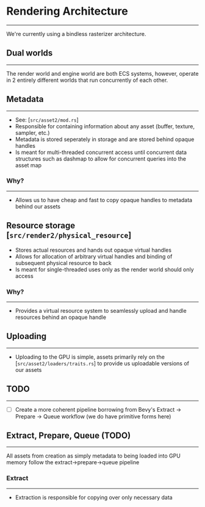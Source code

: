 # Rendering Architecture
---
We're currently using a bindless rasterizer architecture.


## Dual worlds
---
The render world and engine world are both ECS systems, however, operate in 2 entirely different worlds that run concurrently of each other.

## Metadata
---
- See: [`src/asset2/mod.rs`]
- Responsible for containing information about any asset (buffer, texture, sampler, etc.)
- Metadata is stored seperately in storage and are stored behind opaque handles
- Is meant for multi-threaded concurrent access until concurrent data structures such as dashmap to allow for concurrent queries into the asset map

### Why?
---
- Allows us to have cheap and fast to copy opaque handles to metadata behind our assets

## Resource storage [`src/render2/physical_resource`]
- Stores actual resources and hands out opaque virtual handles
- Allows for allocation of arbitrary virtual handles and binding of subsequent physical resource to back
- Is meant for single-threaded uses only as the render world should only access

### Why?
---
- Provides a virtual resource system to seamlessly upload and handle resources behind an opaque handle



## Uploading
---
- Uploading to the GPU is simple, assets primarily rely on the [`src/asset2/loaders/traits.rs`] to provide us uploadable versions of our assets

## TODO
---
- [ ] Create a more coherent pipeline borrowing from Bevy's Extract -> Prepare -> Queue workflow (we do have primitive forms here)



## Extract, Prepare, Queue (TODO)
---
All assets from creation as simply metadata to being loaded into GPU memory follow the extract->prepare->queue pipeline

### Extract
---
- Extraction is responsible for copying over only necessary data 